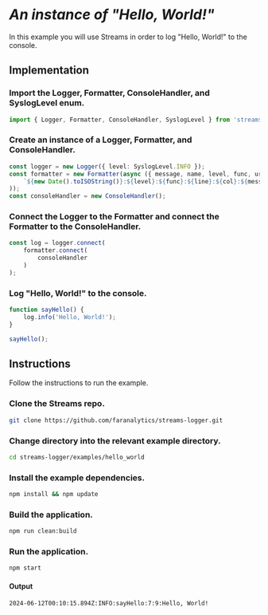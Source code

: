 # *An instance of "Hello, World!"*

In this example you will use Streams in order to log "Hello, World!" to the console.

## Implementation

### Import the Logger, Formatter, ConsoleHandler, and SyslogLevel enum.

```ts
import { Logger, Formatter, ConsoleHandler, SyslogLevel } from 'streams-logger';
```

### Create an instance of a Logger, Formatter, and ConsoleHandler.
```ts
const logger = new Logger({ level: SyslogLevel.INFO });
const formatter = new Formatter(async ({ message, name, level, func, url, line, col }) => (
    `${new Date().toISOString()}:${level}:${func}:${line}:${col}:${message}\n`
));
const consoleHandler = new ConsoleHandler();
```

### Connect the Logger to the Formatter and connect the Formatter to the ConsoleHandler.
```ts
const log = logger.connect(
    formatter.connect(
        consoleHandler
    )
);
```

### Log "Hello, World!" to the console.
```ts
function sayHello() {
    log.info('Hello, World!');
}

sayHello();
```

## Instructions

Follow the instructions to run the example.

### Clone the Streams repo.
```bash
git clone https://github.com/faranalytics/streams-logger.git
```
### Change directory into the relevant example directory.
```bash
cd streams-logger/examples/hello_world
```
### Install the example dependencies.
```bash
npm install && npm update
```
### Build the application.
```bash
npm run clean:build
```
### Run the application.
```bash
npm start
```
#### Output
```bash
2024-06-12T00:10:15.894Z:INFO:sayHello:7:9:Hello, World!
```